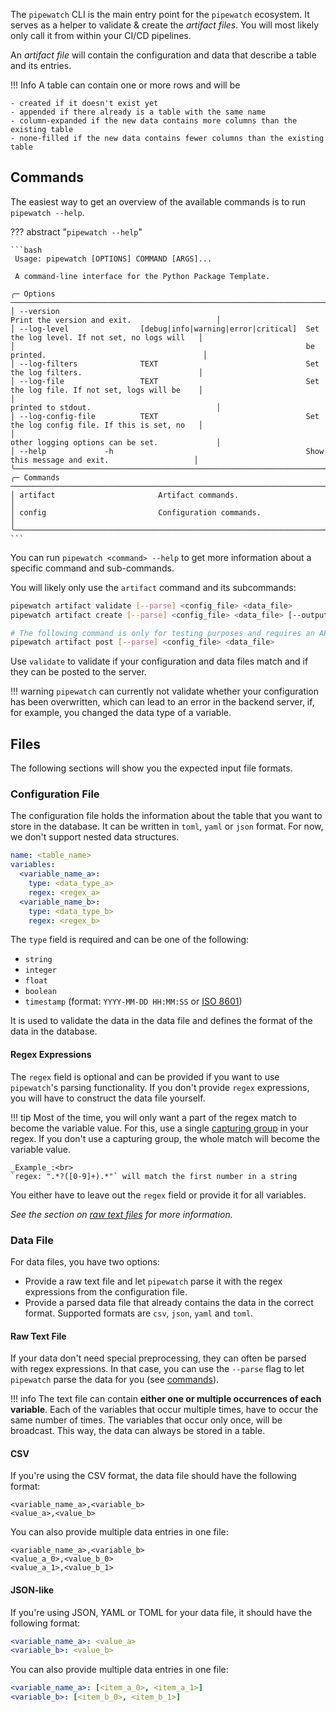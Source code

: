 The `pipewatch` CLI is the main entry point for the `pipewatch` ecosystem.
It serves as a helper to validate & create the _artifact files_.
You will most likely only call it from within your CI/CD pipelines.

An _artifact file_ will contain the configuration and data that describe a table and its entries.

!!! Info
    A table can contain one or more rows and will be

    - created if it doesn't exist yet
    - appended if there already is a table with the same name
    - column-expanded if the new data contains more columns than the existing table
    - none-filled if the new data contains fewer columns than the existing table

## Commands

The easiest way to get an overview of the available commands is to run `pipewatch --help`.

??? abstract "`pipewatch --help`"

    ```bash
     Usage: pipewatch [OPTIONS] COMMAND [ARGS]...

     A command-line interface for the Python Package Template.

    ╭─ Options ─────────────────────────────────────────────────────────────────────────────────────────────────────╮
    │ --version                                                       Print the version and exit.                   │
    │ --log-level                [debug|info|warning|error|critical]  Set the log level. If not set, no logs will   │
    │                                                                 be printed.                                   │
    │ --log-filters              TEXT                                 Set the log filters.                          │
    │ --log-file                 TEXT                                 Set the log file. If not set, logs will be    │
    │                                                                 printed to stdout.                            │
    │ --log-config-file          TEXT                                 Set the log config file. If this is set, no   │
    │                                                                 other logging options can be set.             │
    │ --help             -h                                           Show this message and exit.                   │
    ╰───────────────────────────────────────────────────────────────────────────────────────────────────────────────╯
    ╭─ Commands ────────────────────────────────────────────────────────────────────────────────────────────────────╮
    │ artifact                       Artifact commands.                                                             │
    │ config                         Configuration commands.                                                        │
    ╰───────────────────────────────────────────────────────────────────────────────────────────────────────────────╯
    ```

You can run `pipewatch <command> --help` to get more information about a specific command and sub-commands.

You will likely only use the `artifact` command and its subcommands:

```bash
pipewatch artifact validate [--parse] <config_file> <data_file>
pipewatch artifact create [--parse] <config_file> <data_file> [--output-dir <output_file>]

# The following command is only for testing purposes and requires an API token
pipewatch artifact post [--parse] <config_file> <data_file>
```

Use `validate` to validate if your configuration and data files match and if they can be posted to the server.

!!! warning
    `pipewatch` can currently not validate whether your configuration has been overwritten, which can lead to an error in the backend server, if, for example, you changed the data type of a variable.

## Files

The following sections will show you the expected input file formats.

### Configuration File

The configuration file holds the information about the table that you want to store in the database.
It can be written in `toml`, `yaml` or `json` format.
For now, we don't support nested data structures.

```yaml
name: <table_name>
variables:
  <variable_name_a>:
    type: <data_type_a>
    regex: <regex_a>
  <variable_name_b>:
    type: <data_type_b>
    regex: <regex_b>
```

The `type` field is required and can be one of the following:

- `string`
- `integer`
- `float`
- `boolean`
- `timestamp` (format: `YYYY-MM-DD HH:MM:SS` or [ISO 8601](https://en.wikipedia.org/wiki/ISO_8601))

It is used to validate the data in the data file and defines the format of the data in the database.

#### Regex Expressions

The `regex` field is optional and can be provided if you want to use `pipewatch`'s parsing functionality.
If you don't provide `regex` expressions, you will have to construct the data file yourself.

!!! tip
    Most of the time, you will only want a part of the regex match to become the variable value.
    For this, use a single [capturing group](https://www.regular-expressions.info/refcapture.html) in your regex.
    If you don't use a capturing group, the whole match will become the variable value.

    _Example_:<br>
    `regex: ".*?([0-9]+).*"` will match the first number in a string

You either have to leave out the `regex` field or provide it for all variables.

_See the section on [raw text files](#raw-text-file) for more information._

### Data File

For data files, you have two options:

- Provide a raw text file and let `pipewatch` parse it with the regex expressions from the configuration file.
- Provide a parsed data file that already contains the data in the correct format. Supported formats are `csv`, `json`, `yaml` and `toml`.

#### Raw Text File

If your data don't need special preprocessing, they can often be parsed with regex expressions.
In that case, you can use the `--parse` flag to let `pipewatch` parse the data for you (see [commands](#commands)).

!!! info
    The text file can contain **either one or multiple occurrences of each variable**.
    Each of the variables that occur multiple times, have to occur the same number of times.
    The variables that occur only once, will be broadcast.
    This way, the data can always be stored in a table.

#### CSV

If you're using the CSV format, the data file should have the following format:

```csv
<variable_name_a>,<variable_b>
<value_a>,<value_b>
```

You can also provide multiple data entries in one file:

```csv
<variable_name_a>,<variable_b>
<value_a_0>,<value_b_0>
<value_a_1>,<value_b_1>
```

#### JSON-like

If you're using JSON, YAML or TOML for your data file, it should have the following format:

```yaml
<variable_name_a>: <value_a>
<variable_b>: <value_b>
```

You can also provide  multiple data entries in one file:

```yaml
<variable_name_a>: [<item_a_0>, <item_a_1>]
<variable_b>: [<item_b_0>, <item_b_1>]
```
